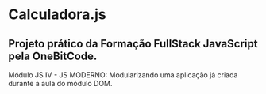 # Calculadora.js
<h2>Projeto prático da Formação FullStack JavaScript pela OneBitCode.</h2>
Módulo JS IV - JS MODERNO: Modularizando uma aplicação já criada durante a aula do módulo DOM.


